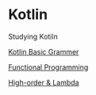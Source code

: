 # Kotlin 


Studying Kotiln

[Kotlin Basic Grammer](./notes/Kotlin-Basic-Grammer.md)

[Functional Programming](./notes/Functional-Programming.md)

[High-order & Lambda](./notes/High-order-Lambda.md)
